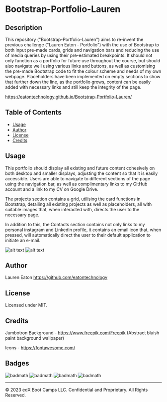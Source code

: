 # Bootstrap-Portfolio-Lauren

## Description 

This repository ("Bootstrap-Portfolio-Lauren") aims to re-invent the previous challenge ("Lauren Eaton - Portfolio") with the use of Bootstrap to both input pre-made cards, grids and navigation bars and reducing the use of media queries by using their pre-estimated breakpoints. It should not only function as a portfolio for future use throughout the course, but should also navigate well using various links and buttons, as well as customising the pre-made Bootstrap code to fit the colour scheme and needs of my own webpage. Placeholders have been implemented on empty sections to show that further down the line, as the portfolio grows, content can be easily added with necessary links and still keep the integrity of the page. 

https://eatontechnology.github.io/Bootstrap-Portfolio-Lauren/

## Table of Contents 

* [Usage](#usage)
* [Author](#author)
* [License](#license)
* [Credits](#credits)

## Usage 

This portfolio should display all existing and future content cohesively on both desktop and smaller displays, adjusting the content so that it is easily accessible. Users are able to navigate to different sections of the page using the navigation bar, as well as complimentary links to my GitHub account and a link to my CV on Google Drive.

The projects section contains a grid, utilising the card functions in Bootstrap, detailing all existing projects as well as placeholders, all with suitable images that, when interacted with, directs the user to the necessary page.

In addition to this, the Contacts section contains not only links to my personal instagram and LinkedIn profile, it contains an email icon that, when pressed, will automatically direct the user to their default application to initiate an e-mail.

![alt text](https://github.com/eatontechnology/Bootstrap-Portfolio-Lauren/blob/main/images/Screenshot%201.jpg)
![alt text](https://github.com/eatontechnology/Bootstrap-Portfolio-Lauren/blob/main/images/Screenshot%202.jpg)

## Author

Lauren Eaton
https://github.com/eatontechnology

## License

Licensed under MIT.

## Credits

Jumbotron Background - https://www.freepik.com/Freepik (Abstract bluish paint background wallpaper)

Icons - https://fontawesome.com/

## Badges

![badmath](https://img.shields.io/badge/HTML%20-%20blue)
![badmath](https://img.shields.io/badge/CSS%20-%20purple)
![badmath](https://img.shields.io/badge/MIT%20-%20License%20-%20green)
![badmath](https://img.shields.io/badge/bootstrap-purple)



---

© 2023 edX Boot Camps LLC. Confidential and Proprietary. All Rights Reserved.